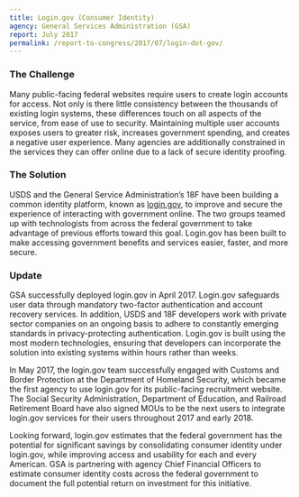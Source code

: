 ```yaml
---
title: Login.gov (Consumer Identity)
agency: General Services Administration (GSA)
report: July 2017
permalink: /report-to-congress/2017/07/login-dot-gov/
---
```

### The Challenge

Many public-facing federal websites require users to create login accounts for access. Not only is there little consistency between the thousands of existing login systems, these differences touch on all aspects of the service, from ease of use to security. Maintaining multiple user accounts exposes users to greater risk, increases government spending, and creates a negative user experience. Many agencies are additionally constrained in the services they can offer online due to a lack of secure identity proofing.

### The Solution

USDS and the General Service Administration’s 18F have been building a common identity platform, known as <a href="https://login.gov">login.gov</a>, to improve and secure the experience of interacting with government online. The two groups teamed up with technologists from across the federal government to take advantage of previous efforts toward this goal. Login.gov has been built to make accessing government benefits and services easier, faster, and more secure.

### Update

GSA successfully deployed login.gov in April 2017. Login.gov safeguards user data through mandatory two-factor authentication and account recovery services. In addition, USDS and 18F developers work with private sector companies on an ongoing basis to adhere to constantly emerging standards in privacy-protecting authentication. Login.gov is built using the most modern technologies, ensuring that developers can incorporate the solution into existing systems within hours rather than weeks.

In May 2017, the login.gov team successfully engaged with Customs and Border Protection at the Department of Homeland Security, which became the first agency to use login.gov for its public-facing recruitment website. The Social Security Administration, Department of Education, and Railroad Retirement Board have also signed MOUs to be the next users to integrate login.gov services for their users throughout 2017 and early 2018.

Looking forward, login.gov estimates that the federal government has the potential for significant savings by consolidating consumer identity under login.gov, while improving access and usability for each and every American. GSA is partnering with agency Chief Financial Officers to estimate consumer identity costs across the federal government to document the full potential return on investment for this initiative.